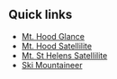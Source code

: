 
## Quick links
- [Mt. Hood Glance](/glances/2023-22-23_mt_hood_ski.html)
- [Mt. Hood Satellilite](/satellite/2024-09-28_mt-hood-satellite_24-25.html)
- [Mt. St Helens Satellilite](/satellite/2024-09-28_mt-st-helens-satellite_24-25.html)
- [Ski Mountaineer](https://www.skimountaineer.com)
